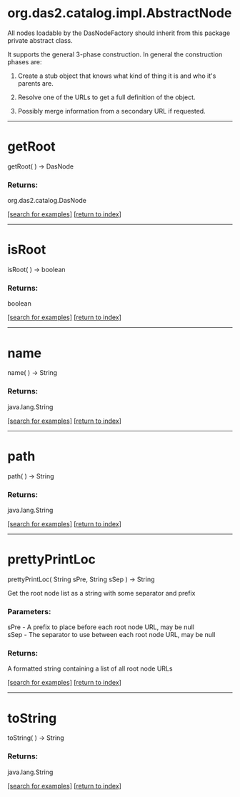 # org.das2.catalog.impl.AbstractNode

All nodes loadable by the DasNodeFactory should inherit from this package 
 private abstract class.  
 
 It supports the general 3-phase construction.  In general the construction 
 phases are:
 
 1. Create a stub object that knows what kind of thing it is and who it's 
    parents are.
 
 2. Resolve one of the URLs to get a full definition of the object.
 
 3. Possibly merge information from a secondary URL if requested.

***
<a name="getRoot"></a>
# getRoot
getRoot(  ) &rarr; DasNode



### Returns:
org.das2.catalog.DasNode


<a href="https://github.com/autoplot/dev/search?q=getRoot&unscoped_q=getRoot">[search for examples]</a>
<a href="https://github.com/autoplot/documentation/blob/master/javadoc/index-all.md">[return to index]</a>

***
<a name="isRoot"></a>
# isRoot
isRoot(  ) &rarr; boolean



### Returns:
boolean


<a href="https://github.com/autoplot/dev/search?q=isRoot&unscoped_q=isRoot">[search for examples]</a>
<a href="https://github.com/autoplot/documentation/blob/master/javadoc/index-all.md">[return to index]</a>

***
<a name="name"></a>
# name
name(  ) &rarr; String



### Returns:
java.lang.String


<a href="https://github.com/autoplot/dev/search?q=name&unscoped_q=name">[search for examples]</a>
<a href="https://github.com/autoplot/documentation/blob/master/javadoc/index-all.md">[return to index]</a>

***
<a name="path"></a>
# path
path(  ) &rarr; String



### Returns:
java.lang.String


<a href="https://github.com/autoplot/dev/search?q=path&unscoped_q=path">[search for examples]</a>
<a href="https://github.com/autoplot/documentation/blob/master/javadoc/index-all.md">[return to index]</a>

***
<a name="prettyPrintLoc"></a>
# prettyPrintLoc
prettyPrintLoc( String sPre, String sSep ) &rarr; String

Get the root node list as a string with some separator and prefix

### Parameters:
sPre - A prefix to place before each root node URL, may be null
<br>sSep - The separator to use between each root node URL, may be null

### Returns:
A formatted string containing a list of all root node URLs

<a href="https://github.com/autoplot/dev/search?q=prettyPrintLoc&unscoped_q=prettyPrintLoc">[search for examples]</a>
<a href="https://github.com/autoplot/documentation/blob/master/javadoc/index-all.md">[return to index]</a>

***
<a name="toString"></a>
# toString
toString(  ) &rarr; String



### Returns:
java.lang.String


<a href="https://github.com/autoplot/dev/search?q=toString&unscoped_q=toString">[search for examples]</a>
<a href="https://github.com/autoplot/documentation/blob/master/javadoc/index-all.md">[return to index]</a>

